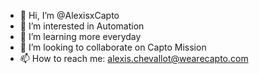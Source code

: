 - 👋 Hi, I’m @AlexisxCapto
- 👀 I’m interested in Automation
- 🌱 I’m learning more everyday
- 💞️ I’m looking to collaborate on Capto Mission
- 📫 How to reach me: alexis.chevallot@wearecapto.com
